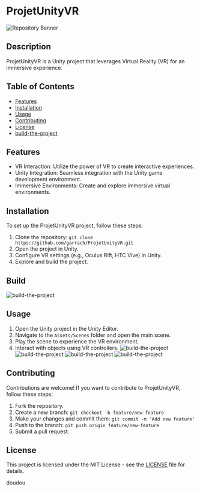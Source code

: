 

# ProjetUnityVR
![Repository Banner](https://64.media.tumblr.com/cd34a1bb6047b54d36a8204998c772ff/tumblr_pul9fipFgY1wnjxxqo1_1280.png)

## Description
ProjetUnityVR is a Unity project that leverages Virtual Reality (VR) for an immersive experience.

## Table of Contents
- [Features](#features)
- [Installation](#installation)
- [Usage](#usage)
- [Contributing](#contributing)
- [License](#license)
- [build-the-project](#build)

## Features
- VR Interaction: Utilize the power of VR to create interactive experiences.
- Unity Integration: Seamless integration with the Unity game development environment.
- Immersive Environments: Create and explore immersive virtual environments.

## Installation
To set up the ProjetUnityVR project, follow these steps:
1. Clone the repository: `git clone https://github.com/garrach/ProjetUnityVR.git`
2. Open the project in Unity.
3. Configure VR settings (e.g., Oculus Rift, HTC Vive) in Unity.
4. Explore and build the project.

## Build
 ![build-the-project](https://github.com/garrach/unityUploads/edit/main/Assets/Art/c00.PNG)


## Usage
1. Open the Unity project in the Unity Editor.
2. Navigate to the `Assets/Scenes` folder and open the main scene.
3. Play the scene to experience the VR environment.
4. Interact with objects using VR controllers.
 ![build-the-project](https://github.com/garrach/unityUploads/edit/main/Assets/Art/c00.PNG)
 ![build-the-project](https://github.com/garrach/unityUploads/edit/main/Assets/Art/c01.PNG)
 ![build-the-project](https://github.com/garrach/unityUploads/edit/main/Assets/Art/c002.PNG)
 ![build-the-project](https://github.com/garrach/unityUploads/edit/main/Assets/Art/c003.PNG)

## Contributing
Contributions are welcome! If you want to contribute to ProjetUnityVR, follow these steps:
1. Fork the repository.
2. Create a new branch: `git checkout -b feature/new-feature`
3. Make your changes and commit them: `git commit -m 'Add new feature'`
4. Push to the branch: `git push origin feature/new-feature`
5. Submit a pull request.

## License
This project is licensed under the MIT License - see the [LICENSE](LICENSE) file for details.

doudou
